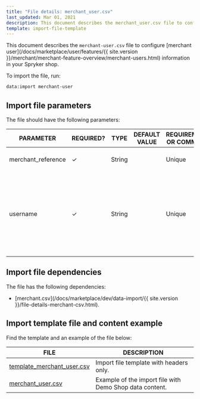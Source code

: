 ```yaml
---
title: "File details: merchant_user.csv"
last_updated: Mar 01, 2021
description: This document describes the merchant_user.csv file to configure merchant information in your Spryker shop.
template: import-file-template
---
```


This document describes the `merchant-user.csv` file to configure [merchant user](/docs/marketplace/user/features/{{ site.version }}/merchant/merchant-feature-overview/merchant-users.html) information in your Spryker shop.

To import the file, run:

```bash
data:import merchant-user
```

## Import file parameters

The file should have the following parameters:

| PARAMETER | REQUIRED? | TYPE | DEFAULT VALUE | REQUIREMENTS OR COMMENTS | DESCRIPTION |
|-|-|-|-|-|-|
| merchant_reference | &check; | String |   |  Unique | Identifier of the merchant in the system. |
| username | &check; | String |   |  Unique | Username of the merchant user. It is an email address that is used for logging into the Merchant Portal as a merchant user.  |

## Import file dependencies

The file has the following dependencies:

- [merchant.csv](/docs/marketplace/dev/data-import/{{ site.version }}/file-details-merchant-csv.html).

## Import template file and content example

Find the template and an example of the file below:

|FILE|DESCRIPTION|
|-|-|
| [template_merchant_user.csv](https://spryker.s3.eu-central-1.amazonaws.com/docs/Developer+Guide/Back-End/Data+Manipulation/Data+Ingestion/Data+Import/Data+Import+Categories/Marketplace+setup/template_merchant_user.csv) | Import file template with headers only. |
| [merchant_user.csv](https://spryker.s3.eu-central-1.amazonaws.com/docs/Developer+Guide/Back-End/Data+Manipulation/Data+Ingestion/Data+Import/Data+Import+Categories/Marketplace+setup/merchant_user.csv) | Example of the import file with Demo Shop data content. |

